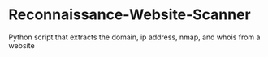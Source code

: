 # Reconnaissance-Website-Scanner
Python script that extracts the domain, ip address, nmap, and whois from a website
